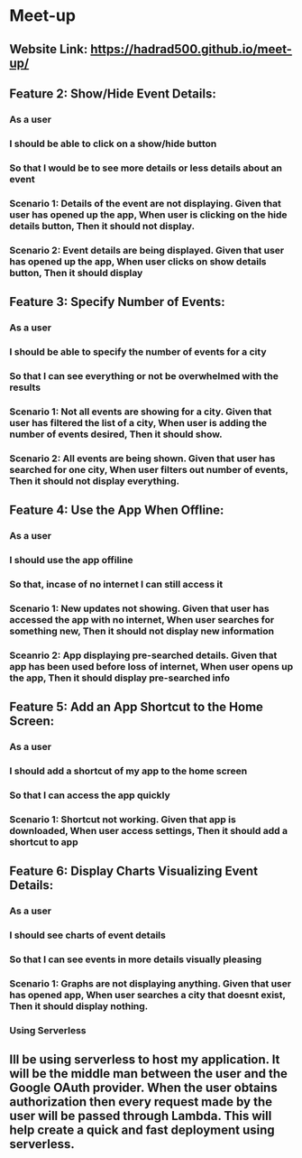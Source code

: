 # Meet-up

## Website Link: https://hadrad500.github.io/meet-up/

## Feature 2: Show/Hide Event Details:
### As a user
### I should be able to click on a show/hide button
### So that I would be to see more details or less details about an event

### Scenario 1: Details of the event are not displaying. Given that user has opened up the app, When user is clicking on the hide details button, Then it should not display.
### Scenario 2: Event details are being displayed. Given that user has opened up the app, When user clicks on show details button, Then it should display

## Feature 3: Specify Number of Events:
### As a user
### I should be able to specify the number of events for a city
### So that I can see everything or not be overwhelmed with the results

### Scenario 1: Not all events are showing for a city. Given that user has filtered the list of a city, When user is adding the number of events desired, Then it should show.
### Scenario 2: All events are being shown. Given that user has searched for one city, When user filters out number of events, Then it should not display everything.

## Feature 4: Use the App When Offline:
### As a user
### I should use the app offiline
### So that, incase of no internet I can still access it

### Scenario 1: New updates not showing. Given that user has accessed the app with no internet, When user searches for something new, Then it should not display new information
### Sceanrio 2: App displaying pre-searched details. Given that app has been used before loss of internet, When user opens up the app, Then it should display pre-searched info

## Feature 5: Add an App Shortcut to the Home Screen:
### As a user
### I should add a shortcut of my app to the home screen
### So that I can access the app quickly

### Scenario 1: Shortcut not working. Given that app is downloaded, When user access settings, Then it should add a shortcut to app

## Feature 6: Display Charts Visualizing Event Details:
### As a user
### I should see charts of event details
### So that I can see events in more details visually pleasing

### Scenario 1: Graphs are not displaying anything. Given that user has opened app, When user searches a city that doesnt exist, Then it should display nothing.


### Using Serverless

## Ill be using serverless to host my application. It will be the middle man between the user and the Google OAuth provider. When the user obtains authorization then every request made by the user will be passed through Lambda. This will help create a quick and fast deployment using serverless.
